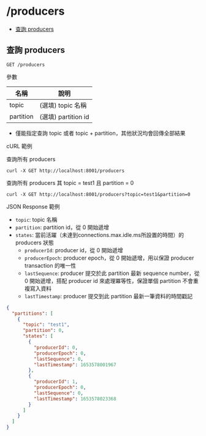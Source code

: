 /producers
===

- [查詢 producers](#查詢-producers)

## 查詢 producers

```shell
GET /producers
```

參數

| 名稱        | 說明                |
|-----------|-------------------|
| topic     | (選填) topic 名稱     |
| partition | (選填) partition id |

- 僅能指定查詢 topic 或者 topic + partition，其他狀況均會回傳全部結果

cURL 範例

查詢所有 producers

```shell
curl -X GET http://localhost:8001/producers
```

查詢所有 producers 其 topic = test1 且 partition = 0

```shell
curl -X GET http://localhost:8001/producers?topic=test1&partition=0
```

JSON Response 範例

- `topic`: topic 名稱
- `partition`: partition id，從 0 開始遞增
- `states`: 當前活躍（未達到connections.max.idle.ms所設置的時間）的 producers 狀態
    - `producerId`: producer id，從 0 開始遞增
    - `producerEpoch`: producer epoch，從 0 開始遞增，用以保證 producer transaction 的唯一性
    - `lastSequence`: producer 提交於此 partition 最新 sequence number，從 0 開始遞增，搭配 producer id 來處理冪等性，保證單個 partition 不會重複寫入資料
    - `lastTimestamp`: producer 提交到此 partition 最新一筆資料的時間戳記

```json
{
  "partitions": [
    {
      "topic": "test1",
      "partition": 0,
      "states": [
        {
          "producerId": 0,
          "producerEpoch": 0,
          "lastSequence": 0,
          "lastTimestamp": 1653578001967
        },
        {
          "producerId": 1,
          "producerEpoch": 0,
          "lastSequence": 0,
          "lastTimestamp": 1653578023368
        }
      ]
    }
  ]
}
```